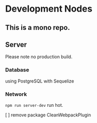# Development Nodes

## This is a mono repo.

## Server

Please note no production build.

### Database

using PostgreSQL with Sequelize

### Network

`npm run server-dev` run hot.

[ ] remove package CleanWebpackPlugin
